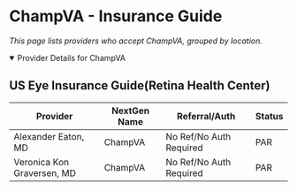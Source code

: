 # ChampVA - Insurance Guide

*This page lists providers who accept ChampVA, grouped by location.*

<details open><summary>Provider Details for ChampVA</summary>

## US Eye Insurance Guide(Retina Health Center)

| Provider | NextGen Name | Referral/Auth | Status |
|----------|-------------|--------------|--------|
| Alexander Eaton, MD | ChampVA | No Ref/No Auth Required | PAR |
| Veronica Kon Graversen, MD | ChampVA | No Ref/No Auth Required | PAR |

</details>

